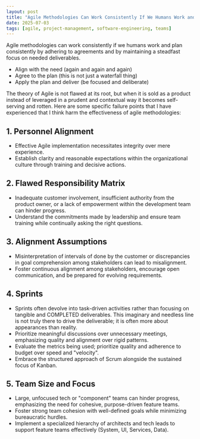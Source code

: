 ```yaml
---
layout: post
title: "Agile Methodologies Can Work Consistently If We Humans Work and Plan Consistently"
date: 2025-07-03
tags: [agile, project-management, software-engineering, teams]
---
```


Agile methodologies can work consistently if we humans work and plan consistently by adhering to agreements and by maintaining a steadfast focus on needed deliverables.

- Align with the need (again and again and again)
- Agree to the plan (this is not just a waterfall thing)
- Apply the plan and deliver (be focused and deliberate)

The theory of Agile is not flawed at its root, but when it is sold as a product instead of leveraged in a prudent and contextual way it becomes self-serving and rotten. Here are some specific failure points that I have experienced that I think harm the effectiveness of agile methodologies:

## 1. Personnel Alignment

- Effective Agile implementation necessitates integrity over mere experience.
- Establish clarity and reasonable expectations within the organizational culture through training and decisive actions.

## 2. Flawed Responsibility Matrix

- Inadequate customer involvement, insufficient authority from the product owner, or a lack of empowerment within the development team can hinder progress.
- Understand the commitments made by leadership and ensure team training while continually asking the right questions.

## 3. Alignment Assumptions

- Misinterpretation of intervals of done by the customer or discrepancies in goal comprehension among stakeholders can lead to misalignment.
- Foster continuous alignment among stakeholders, encourage open communication, and be prepared for evolving requirements.

## 4. Sprints

- Sprints often devolve into task-driven activities rather than focusing on tangible and COMPLETED deliverables. This imaginary and needless line is not truly there to drive the deliverable; it is often more about appearances than reality.
- Prioritize meaningful discussions over unnecessary meetings, emphasizing quality and alignment over rigid patterns.
- Evaluate the metrics being used; prioritize quality and adherence to budget over speed and "velocity".
- Embrace the structured approach of Scrum alongside the sustained focus of Kanban.

## 5. Team Size and Focus

- Large, unfocused tech or "component" teams can hinder progress, emphasizing the need for cohesive, purpose-driven feature teams.
- Foster strong team cohesion with well-defined goals while minimizing bureaucratic hurdles.
- Implement a specialized hierarchy of architects and tech leads to support feature teams effectively (System, UI, Services, Data).